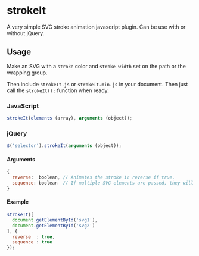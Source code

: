 # strokeIt

A very simple SVG stroke animation javascript plugin. Can be use with or without jQuery.

## Usage

Make an SVG with a `stroke` color and `stroke-width` set on the path or the wrapping group.
 
Then include `strokeIt.js` or `strokeIt.min.js` in your document. Then just call the `strokeIt();` function when ready.

### JavaScript

```js
strokeIt(elements (array), arguments (object));
```

### jQuery

```js
$('selector').strokeIt(arguments (object));
```

#### Arguments

```js
{
  reverse:  boolean, // Animates the stroke in reverse if true.
  sequence: boolean  // If multiple SVG elements are passed, they will be animated in sequntial order if true or all at the same time if false.
}
```

#### Example

```js
strokeIt([
  document.getElementById('svg1'),
  document.getElementById('svg2')
], {
  reverse  : true,
  sequence : true
});
```
